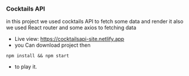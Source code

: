 ### Cocktails API

in this project we used cocktails API to fetch some data and render it also we used React router and some axios to fetching data

- Live view: https://cocktailsapi-site.netlify.app
- you Can download project then

```
npm install && npm start
```

- to play it.
